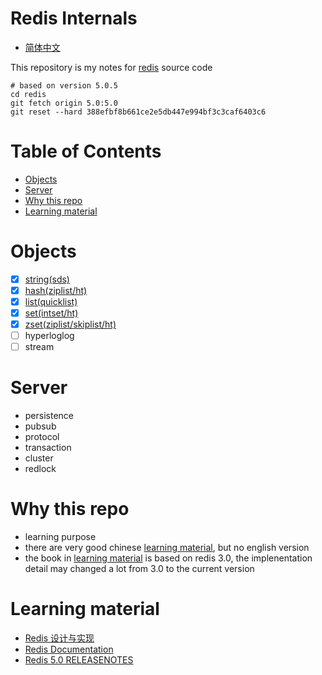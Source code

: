 # Redis Internals

* [简体中文](https://github.com/zpoint/Redis-Internals/blob/5.0/README_CN.md)

This repository is my notes for [redis](https://github.com/antirez/redis) source code

    # based on version 5.0.5
    cd redis
    git fetch origin 5.0:5.0
    git reset --hard 388efbf8b661ce2e5db447e994bf3c3caf6403c6

# Table of Contents

* [Objects](#Objects)
* [Server](#Server)
* [Why this repo](#Why-this-repo)
* [Learning material](#Learning-material)

# Objects
 - [x] [string(sds)](https://github.com/zpoint/Redis-Internals/blob/5.0/Object/sds/sds.md)
 - [x] [hash(ziplist/ht)](https://github.com/zpoint/Redis-Internals/blob/5.0/Object/hash/hash.md)
 - [x] [list(quicklist)](https://github.com/zpoint/Redis-Internals/blob/5.0/Object/list/list.md)
 - [x] [set(intset/ht)](https://github.com/zpoint/Redis-Internals/blob/5.0/Object/set/set.md)
 - [x] [zset(ziplist/skiplist/ht)](https://github.com/zpoint/Redis-Internals/blob/5.0/Object/zset/zset.md)
 - [ ] hyperloglog
 - [ ] stream

# Server
- persistence
- pubsub
- protocol
- transaction
- cluster
- redlock

# Why this repo

* learning purpose
* there are very good chinese [learning material](#learning-material), but no english version
* the book in [learning material](#learning-material) is based on redis 3.0, the implenentation detail may changed a lot from 3.0 to the current version

# Learning material

* [Redis 设计与实现](http://redisbook.com/)
* [Redis Documentation](https://redis.io/documentation)
* [Redis 5.0 RELEASENOTES](https://raw.githubusercontent.com/antirez/redis/5.0/00-RELEASENOTES)
